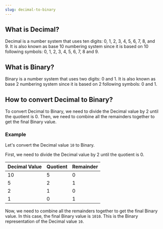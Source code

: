 ```yaml
---
slug: decimal-to-binary
---
```


## What is Decimal?

Decimal is a number system that uses ten digits: 0, 1, 2, 3, 4, 5, 6, 7, 8, and 9. It is also known as base 10 numbering system since it is based on 10 following symbols: 0, 1, 2, 3, 4, 5, 6, 7, 8 and 9.

## What is Binary?

Binary is a number system that uses two digits: 0 and 1. It is also known as base 2 numbering system since it is based on 2 following symbols: 0 and 1.

## How to convert Decimal to Binary?

To convert Decimal to Binary, we need to divide the Decimal value by 2 until the quotient is 0. Then, we need to combine all the remainders together to get the final Binary value.

### Example

Let's convert the Decimal value `10` to Binary.

First, we need to divide the Decimal value by 2 until the quotient is 0.

| Decimal Value | Quotient | Remainder |
| ------------- | -------- | --------- |
| 10            | 5        | 0         |
| 5             | 2        | 1         |
| 2             | 1        | 0         |
| 1             | 0        | 1         |

Now, we need to combine all the remainders together to get the final Binary value. In this case, the final Binary value is `1010`. This is the Binary representation of the Decimal value `10`.
